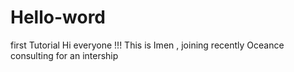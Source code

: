 # Hello-word
first Tutorial
Hi everyone !!!
This is Imen , joining recently Oceance consulting for an intership

